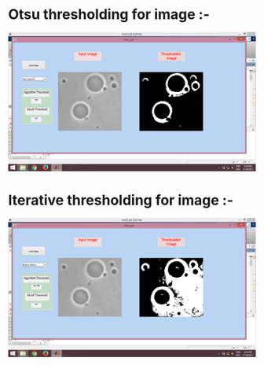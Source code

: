 # Otsu thresholding for image :-

![alt text](https://github.com/arnab1896/image_proc/blob/master/threshold/thre1.png "OTSU")

# Iterative thresholding for image :-

![alt text](https://github.com/arnab1896/image_proc/blob/master/threshold/thre2.png "Iterative")
